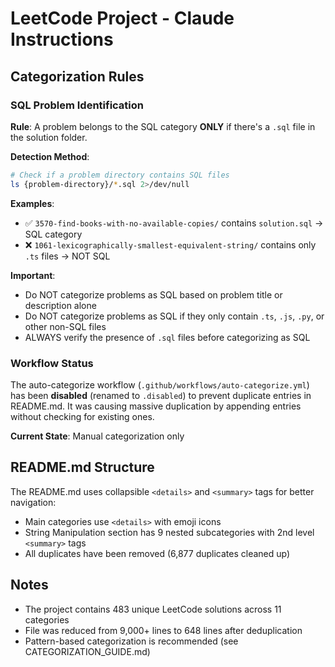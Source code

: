 # LeetCode Project - Claude Instructions

## Categorization Rules

### SQL Problem Identification

**Rule**: A problem belongs to the SQL category **ONLY** if there's a `.sql` file in the solution folder.

**Detection Method**:
```bash
# Check if a problem directory contains SQL files
ls {problem-directory}/*.sql 2>/dev/null
```

**Examples**:
- ✅ `3570-find-books-with-no-available-copies/` contains `solution.sql` → SQL category
- ❌ `1061-lexicographically-smallest-equivalent-string/` contains only `.ts` files → NOT SQL

**Important**:
- Do NOT categorize problems as SQL based on problem title or description alone
- Do NOT categorize problems as SQL if they only contain `.ts`, `.js`, `.py`, or other non-SQL files
- ALWAYS verify the presence of `.sql` files before categorizing as SQL

### Workflow Status

The auto-categorize workflow (`.github/workflows/auto-categorize.yml`) has been **disabled** (renamed to `.disabled`) to prevent duplicate entries in README.md. It was causing massive duplication by appending entries without checking for existing ones.

**Current State**: Manual categorization only

## README.md Structure

The README.md uses collapsible `<details>` and `<summary>` tags for better navigation:

- Main categories use `<details>` with emoji icons
- String Manipulation section has 9 nested subcategories with 2nd level `<summary>` tags
- All duplicates have been removed (6,877 duplicates cleaned up)

## Notes

- The project contains 483 unique LeetCode solutions across 11 categories
- File was reduced from 9,000+ lines to 648 lines after deduplication
- Pattern-based categorization is recommended (see CATEGORIZATION_GUIDE.md)
